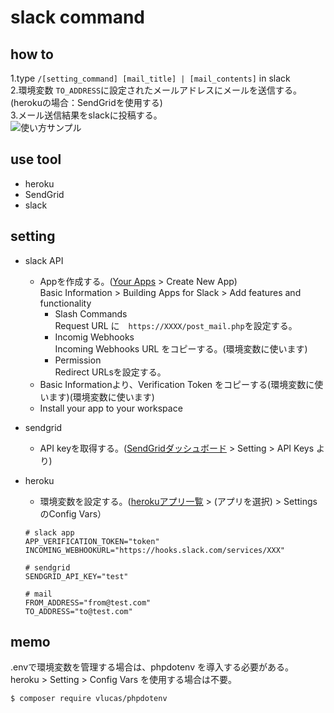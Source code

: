 # slack command

## how to
1.type `/[setting_command] [mail_title] | [mail_contents]` in slack  
2.環境変数 `TO_ADDRESS`に設定されたメールアドレスにメールを送信する。(herokuの場合：SendGridを使用する)  
3.メール送信結果をslackに投稿する。  
![使い方サンプル](https://user-images.githubusercontent.com/12015851/49686088-b3e70b00-fb32-11e8-8d69-7463a33f5b1f.png)

## use tool
- heroku
- SendGrid
- slack

## setting
- slack API
    - Appを作成する。([Your Apps](https://api.slack.com/apps/) > Create New App)  
    Basic Information > Building Apps for Slack > Add features and functionality  
      - Slash Commands  
      Request URL に　`https://XXXX/post_mail.php`を設定する。  
      - Incomig Webhooks  
      Incoming Webhooks URL をコピーする。(環境変数に使います)  
      - Permission  
      Redirect URLsを設定する。  
    - Basic Informationより、Verification Token をコピーする(環境変数に使います)(環境変数に使います)
    - Install your app to your workspace  
 
- sendgrid
    - API keyを取得する。([SendGridダッシュボード](https://app.sendgrid.com/) > Setting > API Keys より)

- heroku
    - 環境変数を設定する。([herokuアプリ一覧](https://dashboard.heroku.com/apps/) > (アプリを選択) > Settings のConfig Vars）  
    ```
    # slack app
    APP_VERIFICATION_TOKEN="token"
    INCOMING_WEBHOOKURL="https://hooks.slack.com/services/XXX"  
    
    # sendgrid
    SENDGRID_API_KEY="test"  
    
    # mail
    FROM_ADDRESS="from@test.com"
    TO_ADDRESS="to@test.com"
    ```
 

## memo
.envで環境変数を管理する場合は、phpdotenv を導入する必要がある。  
heroku > Setting > Config Vars を使用する場合は不要。  
```
$ composer require vlucas/phpdotenv 
```
